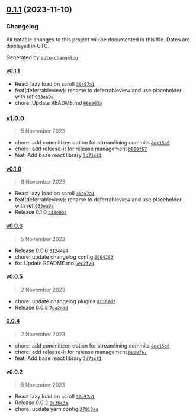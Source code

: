 

## [0.1.1](https://github.com/nagaraj-real/lazy-intersection-observer/compare/v0.1.0...v0.1.1) (2023-11-10)

### Changelog

All notable changes to this project will be documented in this file. Dates are displayed in UTC.

Generated by [`auto-changelog`](https://github.com/CookPete/auto-changelog).

#### [v0.1.1](https://github.com/nagaraj-real/lazy-intersection-observer/compare/v1.0.0...v0.1.1)

- React lazy load on scroll [`30a57a1`](https://github.com/nagaraj-real/lazy-intersection-observer/commit/30a57a17073751ddcb8897947e95ae1bae7285dc)
- feat(deferrableview): rename to deferrableview and use placeholder with ref [`033ea9a`](https://github.com/nagaraj-real/lazy-intersection-observer/commit/033ea9aa1a046def06a668b565d83d3682859e3c)
- chore: Update README.md [`66ee63a`](https://github.com/nagaraj-real/lazy-intersection-observer/commit/66ee63af0e172600ff70ffe27b090765f15f7eae)

### [v1.0.0](https://github.com/nagaraj-real/lazy-intersection-observer/compare/v0.1.0...v1.0.0)

> 5 November 2023

- chore: add commitizen option for streamlining commits [`8ec15a6`](https://github.com/nagaraj-real/lazy-intersection-observer/commit/8ec15a6f665b260284645fa9e2a8ca97d7401dd9)
- chore: add release-it for release management [`b008f67`](https://github.com/nagaraj-real/lazy-intersection-observer/commit/b008f677c6eea6225dcf39acc4d4ef5864576b7a)
- feat: Add base react library [`7d71c81`](https://github.com/nagaraj-real/lazy-intersection-observer/commit/7d71c814b8ffa5ce71b18ef5a906d941d95ceb5a)

#### [v0.1.0](https://github.com/nagaraj-real/lazy-intersection-observer/compare/v0.0.6...v0.1.0)

> 8 November 2023

- React lazy load on scroll [`30a57a1`](https://github.com/nagaraj-real/lazy-intersection-observer/commit/30a57a17073751ddcb8897947e95ae1bae7285dc)
- feat(deferrableview): rename to deferrableview and use placeholder with ref [`033ea9a`](https://github.com/nagaraj-real/lazy-intersection-observer/commit/033ea9aa1a046def06a668b565d83d3682859e3c)
- Release 0.1.0 [`c43e004`](https://github.com/nagaraj-real/lazy-intersection-observer/commit/c43e004c6ba3f4dbe52e2ccf2ed8d032ca6ba2d8)

#### [v0.0.6](https://github.com/nagaraj-real/lazy-intersection-observer/compare/v0.0.5...v0.0.6)

> 5 November 2023

- Release 0.0.6 [`31244e4`](https://github.com/nagaraj-real/lazy-intersection-observer/commit/31244e411e089d4eadf2f2122cfe80bede9e0ac6)
- chore: update changelog config [`0604283`](https://github.com/nagaraj-real/lazy-intersection-observer/commit/0604283db4f67755e0e1fcbdc29b017ab5a8522c)
- fix: Update README.md [`6ec2f70`](https://github.com/nagaraj-real/lazy-intersection-observer/commit/6ec2f70e9f2e4f5888aadc6873c8d2d7b4fff969)

#### [v0.0.5](https://github.com/nagaraj-real/lazy-intersection-observer/compare/0.0.4...v0.0.5)

> 2 November 2023

- chore: update changelog plugins [`df367d7`](https://github.com/nagaraj-real/lazy-intersection-observer/commit/df367d7084474f8af7f2818675f81a4b8607f4f5)
- Release 0.0.5 [`7ea2ddd`](https://github.com/nagaraj-real/lazy-intersection-observer/commit/7ea2dddac3fd76440946ded4733d0a23f3f0998f)

#### [0.0.4](https://github.com/nagaraj-real/lazy-intersection-observer/compare/v0.0.2...0.0.4)

> 2 November 2023

- chore: add commitizen option for streamlining commits [`8ec15a6`](https://github.com/nagaraj-real/lazy-intersection-observer/commit/8ec15a6f665b260284645fa9e2a8ca97d7401dd9)
- chore: add release-it for release management [`b008f67`](https://github.com/nagaraj-real/lazy-intersection-observer/commit/b008f677c6eea6225dcf39acc4d4ef5864576b7a)
- feat: Add base react library [`7d71c81`](https://github.com/nagaraj-real/lazy-intersection-observer/commit/7d71c814b8ffa5ce71b18ef5a906d941d95ceb5a)

#### v0.0.2

> 5 November 2023

- React lazy load on scroll [`30a57a1`](https://github.com/nagaraj-real/lazy-intersection-observer/commit/30a57a17073751ddcb8897947e95ae1bae7285dc)
- Release 0.0.2 [`3e3be3a`](https://github.com/nagaraj-real/lazy-intersection-observer/commit/3e3be3aaeb4e9a7cf442a0a7cd679a1955474eb1)
- chore: update yarn config [`27813ea`](https://github.com/nagaraj-real/lazy-intersection-observer/commit/27813ea7c2ed51af813362beb220a37137479028)
